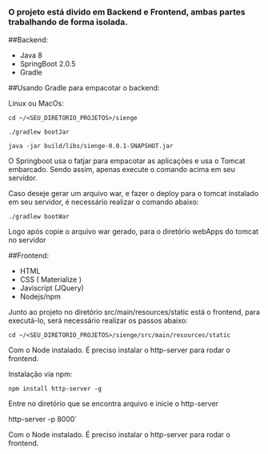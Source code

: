 #

### O projeto está divido em Backend e Frontend, ambas partes trabalhando de forma isolada.

##Backend:
  - Java 8
  - SpringBoot 2.0.5
  - Gradle

##Usando Gradle para empacotar o backend:

Linux ou MacOs:

`cd ~/<SEU_DIRETORIO_PROJETOS>/sienge` 

`./gradlew bootJar` 

`java -jar build/libs/sienge-0.0.1-SNAPSHOT.jar` 

O Springboot usa o fatjar para empacotar as aplicações e usa o Tomcat embarcado. Sendo assim,
apenas execute o comando acima em seu servidor.

Caso deseje gerar um arquivo war, e fazer o deploy para o tomcat instalado em seu servidor,
é necessário realizar o comando abaixo:

`./gradlew bootWar` 

Logo após copie o arquivo war gerado, para o diretório webApps do tomcat no servidor


##Frontend:
  - HTML
  - CSS ( Materialize )
  - Javiscript (JQuery)
  - Nodejs/npm

Junto ao projeto no diretório src/main/resources/static está o frontend, para executá-lo, será necessário realizar
os passos abaixo:

`cd ~/<SEU_DIRETORIO_PROJETOS>/sienge/src/main/resources/static` 

Com o Node instalado. É preciso instalar o http-server para rodar o frontend.

Instalação via npm:

`npm install http-server -g`

Entre no diretório que se encontra arquivo e inicie o http-server

http-server -p 8000`

Com o Node instalado. É preciso instalar o http-server para rodar o frontend.
